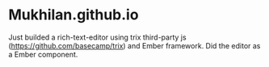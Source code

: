 # Mukhilan.github.io

Just builded a rich-text-editor using trix third-party js (https://github.com/basecamp/trix) and Ember framework.
Did the editor as a Ember component.
